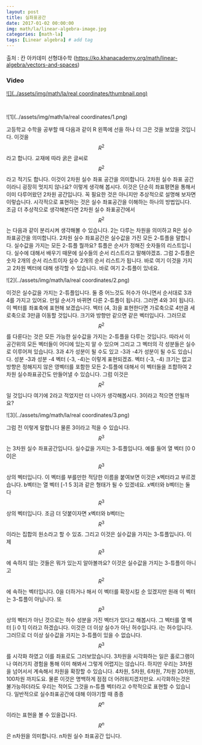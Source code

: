 ```yaml
---
layout: post
title: 실좌표공간  
date: 2017-01-02 00:00:00
img: math/la/linear-algebra-image.jpg
categories: [math-la] 
tags: [Linear algebra] # add tag
---
```


출처 : 칸 아카데미 선형대수학 (https://ko.khanacademy.org/math/linear-algebra/vectors-and-spaces)

### Video 

[![](../assets/img/math/la/real coordinates/thumbnail.png)](https://youtu.be/lCsjJbZHhHU)

<br>

![1](../assets/img/math/la/real coordinates/1.png)

고등학교 수학을 공부할 때 다음과 같이 R 왼쪽에 선을 하나 더 그은 것을 보았을 것입니다.
이것을 $$ R^{2} $$ 라고 합니다. 교재에 따라 굵은 글씨로 $$ R^{2} $$라고 적기도 합니다.
이것이 2차원 실수 좌표 공간을 의미합니다.
2차원 실수 좌표 공간이라니 굉장히 멋지지 않나요?
이렇게 생각해 봅시다. 이것은 단순히 좌표평면을 통해서 이미 다루어왔던 2차원 공간입니다.
꼭 필요한 것은 아니지만 추상적으로 설명해 보자면 이렇습니다.
시각적으로 표현하는 것은 실수 좌표공간을 이해하는 하나의 방법입니다.
조금 더 추상적으로 생각해본다면 2차원 실수 좌표공간에서 $$ R^{2} $$ 는 다음과 같이 분리시켜 생각해볼 수 있습니다.
2는 다루는 차원을 의미하고 R은 실수 좌표공간을 의미합니다.
2차원 실수 좌표공간은 실수값을 가진 모든 2-튜플을 말합니다.
실수값을 가지는 모든 2-튜플 뭘까요? 
튜플은 순서가 정해진 숫자들의 리스트입니다.
실수에 대해서 배우기 때문에 실수들의 순서 리스트라고 말해야겠죠.
그럼 2-튜플은 숫자 2개의 순서 리스트이자 실수 2개의 순서 리스트가 됩니다.
바로 여기 이것을 가지고 2차원 벡터에 대해 생각할 수 있습니다. 바로 여기 2-튜플이 있네요.

![2](../assets/img/math/la/real coordinates/2.png)

이것은 실수값을 가지는 2-튜플입니다. 
둘 중 어느것도 허수가 아니면서 순서대로 3과 4를 가지고 있어요. 
만일 순서가 바뀌면 다른 2-튜플이 됩니다. 
그러면 4와 3이 됩니다.
이 벡터를 좌표축에 표현해 보겠습니다. 
벡터 (4, 3)을 표현한다면 가로축으로 4만큼 세로축으로 3만큼 이동할 것입니다. 
크기와 방향만 같으면 같은 벡터입니다.
그러므로 $$ R^{2} $$ 를 다룬다는 것은 모든 가능한 실수값을 가지는 2-튜플을 다루는 것입니다. 
따라서 이 공간위의 모든 벡터들이 어디에 있는지 알 수 있으며 그리고 그 벡터의 각 성분들은 실수로 이루어져 있습니다. 
3과 4가 성분이 될 수도 있고 -3과 -4가 성분이 될 수도 있습니다. 
성분 -3과 성분 -4 벡터 (-3, -4)는 이렇게 표현되겠죠. 
벡터 (-3, -4) 크기는 없고 방향은 정해지지 않은 영벡터를 포함한 모든 2-튜플에 대해서 
이 벡터들을 조합하여 2차원 실수좌표공간도 만들어낼 수 있습니다. 
그럼 이것은 $$ R^{2} $$ 일 것입니다 여기에 2라고 적었지만 더 나아가 생각해봅시다. 3이라고 적으면 안될까요? 

![3](../assets/img/math/la/real coordinates/3.png)

그럼 전 이렇게 말합니다 물론 3이라고 적을 수 있습니다.
$$ R^{3} $$는 3차원 실수 좌표공간입니다.
실수값을 가지는 3-튜플입니다. 
예를 들어 열 벡터 [0 0 0]은 $$ R^{3} $$ 상의 벡터입니다. 
이 벡터를 부를만한 적당한 이름을 붙여보면 이것은 x벡터라고 부르겠습니다. 
b벡터는 열 벡터 [-1 5 3]과 같은 형태가 될 수 있겠네요. 
x벡터와 b벡터는 둘 다 $$ R^{3} $$ 상의 벡터입니다. 
조금 더 덧붙이자면 x벡터와 b벡터는 $$ R^{3} $$이라는 집합의 원소라고 할 수 있죠. 
그리고 이것은 실수값을 가지는 3-튜플입니다. 
이제 $$ R^{3} $$에 속하지 않는 것들은 뭐가 있는지 알아볼까요? 
이것은 실수값을 가지는 3-튜플이 아니고 $$ R^{2} $$에 속하는 벡터입니다. 
0을 더하거나 해서 이 벡터를 확장시킬 순 있겠지만 원래 이 벡터는 3-튜플이 아닙니다. 
또 $$ R^{3} $$ 상의 벡터가 아닌 것으로는 허수 성분을 가진 벡터가 있다고 해봅시다. 
그 벡터를 열 벡터 [i 0 1] 이라고 하겠습니다. 
이것은 더 이상 실수가 아닌 허수입니다. 
i는 허수입니다. 그러므로 더 이상 실수값을 가지는 3-튜플이 있을 수 없습니다. 
$$ R^{3} $$를 시각화 하였고 이를 좌표로도 그러보았습니다. 3차원을 시각화하는 일은 홀로그램이나 여러가지 경험을 통해 이미 해봐서 그렇게 어렵지는 않습니다. 
하지만 우리는 3차원을 넘어서서 계속해서 차원을 확장할 수 있습니다.
4차원, 5차원, 6차원, 7차원 20차원, 100차원 까지도요. 물론 이것은 명백하게 점점 더 어려워지겠지만요. 
시각화하는것은 불가능하더라도 우리는 적어도 그것을 n-튜플 벡터라고 수학적으로 표현할 수 있습니다. 
일반적으로 실수좌표공간에 대해 이야기할 때 종종 $$ R^{n} $$이라는 표현을 볼 수 있을겁니다. $$ R^{n} $$은 n차원을 의미합니다. n차원 실수 좌표공간 입니다.
